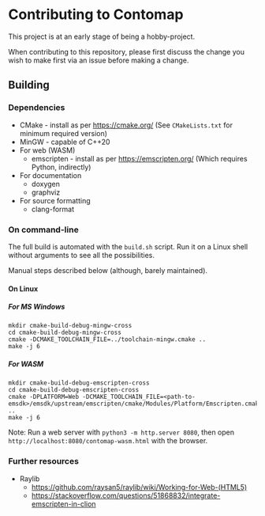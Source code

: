 # Contributing to Contomap

This project is at an early stage of being a hobby-project.

When contributing to this repository, please first discuss the change you wish to make
first via an issue before making a change.

## Building

### Dependencies

* CMake - install as per https://cmake.org/ (See `CMakeLists.txt` for minimum required version)
* MinGW - capable of C++20
* For web (WASM)
    * emscripten - install as per https://emscripten.org/ (Which requires Python, indirectly)
* For documentation
    * doxygen
    * graphviz
* For source formatting
    * clang-format

### On command-line

The full build is automated with the `build.sh` script.
Run it on a Linux shell without arguments to see all the possibilities.

Manual steps described below (although, barely maintained).

#### On Linux

##### For MS Windows

```
mkdir cmake-build-debug-mingw-cross
cd cmake-build-debug-mingw-cross
cmake -DCMAKE_TOOLCHAIN_FILE=../toolchain-mingw.cmake ..
make -j 6
```

##### For WASM

```
mkdir cmake-build-debug-emscripten-cross
cd cmake-build-debug-emscripten-cross
cmake -DPLATFORM=Web -DCMAKE_TOOLCHAIN_FILE=<path-to-emsdk>/emsdk/upstream/emscripten/cmake/Modules/Platform/Emscripten.cmake ..
make -j 6
```

Note: Run a web server with `python3 -m http.server 8080`, then open `http://localhost:8080/contomap-wasm.html` with the
browser.

### Further resources

* Raylib
    * https://github.com/raysan5/raylib/wiki/Working-for-Web-(HTML5)
    * https://stackoverflow.com/questions/51868832/integrate-emscripten-in-clion
